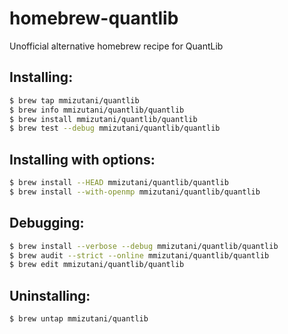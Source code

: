# homebrew-quantlib

Unofficial alternative homebrew recipe for QuantLib

## Installing:

```sh
$ brew tap mmizutani/quantlib
$ brew info mmizutani/quantlib/quantlib
$ brew install mmizutani/quantlib/quantlib
$ brew test --debug mmizutani/quantlib/quantlib
```

## Installing with options:

```sh
$ brew install --HEAD mmizutani/quantlib/quantlib
$ brew install --with-openmp mmizutani/quantlib/quantlib
```

## Debugging:

```sh
$ brew install --verbose --debug mmizutani/quantlib/quantlib
$ brew audit --strict --online mmizutani/quantlib/quantlib
$ brew edit mmizutani/quantlib/quantlib
```

## Uninstalling:

```sh
$ brew untap mmizutani/quantlib
```